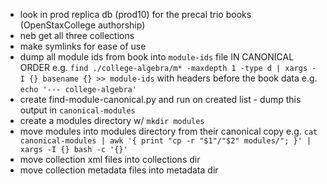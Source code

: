 - look in prod replica db (prod10) for the precal trio books (OpenStaxCollege authorship)
- neb get all three collections
- make symlinks for ease of use
- dump all module ids from book into `module-ids` file IN CANONICAL ORDER e.g. `find ./college-algebra/m* -maxdepth 1 -type d | xargs -I {} basename {} >> module-ids` with headers before the book data e.g. `echo '--- college-algebra'`
- create find-module-canonical.py and run on created list - dump this output in `canonical-modules`
- create a modules directory w/ `mkdir modules`
- move modules into modules directory from their canonical copy e.g. `cat canonical-modules | awk '{ print "cp -r "$1"/"$2" modules/"; }' | xargs -I {} bash -c '{}'`
- move collection xml files into collections dir
- move collection metadata files into metadata dir
